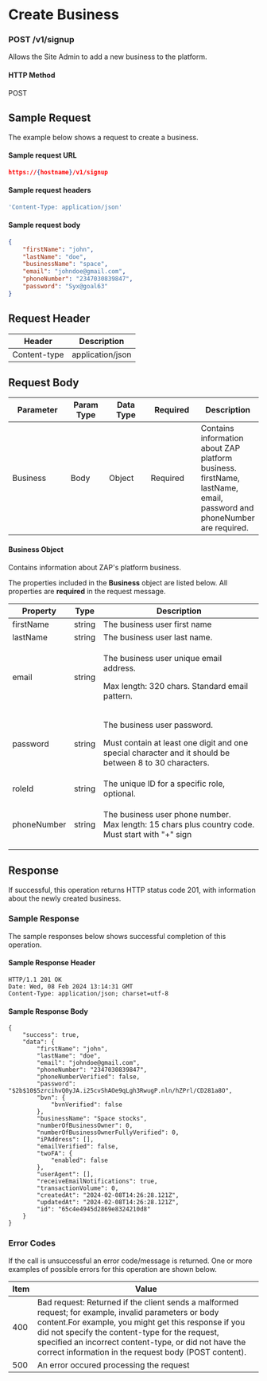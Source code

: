 # Create Business

### POST /v1/signup <a href="#top" id="top"></a>

Allows the Site Admin to add a new business  to the platform.

#### HTTP Method <a href="#top" id="top"></a>

POST

## Sample Request <a href="#samplerequest" id="samplerequest"></a>

The example below shows a request to create a business.

#### **Sample request** URL <a href="#top" id="top"></a>

```json
https://{hostname}/v1/signup
```

#### **Sample request headers** <a href="#top" id="top"></a>

```javascript
'Content-Type: application/json'
```

#### **Sample request body** <a href="#top" id="top"></a>

```json
{
    "firstName": "john",
    "lastName": "doe",
    "businessName": "space",
    "email": "johndoe@gmail.com",
    "phoneNumber": "2347030839847",
    "password": "Syx@goal63"
}
```

## Request Header <a href="#samplerequest" id="samplerequest"></a>

| Header       | Description      |
| ------------ | ---------------- |
| Content-type | application/json |

## Request Body <a href="#samplerequest" id="samplerequest"></a>

<table><thead><tr><th width="122">Parameter</th><th width="73">Param Type</th><th width="86">Data Type</th><th width="100">Required</th><th>Description</th></tr></thead><tbody><tr><td>Business</td><td>Body</td><td>Object</td><td>Required</td><td>Contains information about ZAP platform business. firstName, lastName, email, password and phoneNumber are required.</td></tr></tbody></table>

#### Business Object

Contains information about ZAP's platform business.

The properties included in the **Business** object are listed below. All properties are **required** in the request message.

| Property    | Type   | Description                                                                                                                                     |
| ----------- | ------ | ----------------------------------------------------------------------------------------------------------------------------------------------- |
| firstName   | string | The business user first name                                                                                                                    |
| lastName    | string | The business user last name.                                                                                                                    |
| email       | string | <p>The business user unique email address.</p><p>Max length: 320 chars. Standard email pattern.</p>                                             |
| password    | string | <p>The business user password.</p><p>Must contain at least one digit and one special character and it should be between 8 to 30 characters.</p> |
| roleId      | string | The unique ID for a specific role, optional.                                                                                                    |
| phoneNumber | string | <p>The business user phone number.<br>Max length: 15 chars plus country code.<br>Must start with "+" sign</p>                                   |

## Response <a href="#samplerequest" id="samplerequest"></a>

If successful, this operation returns HTTP status code 201, with information about the newly created business.

### Sample Response <a href="#samplerequest" id="samplerequest"></a>

The sample responses below shows successful completion of this operation.

#### **Sample** Response Header <a href="#top" id="top"></a>

```
HTTP/1.1 201 OK
Date: Wed, 08 Feb 2024 13:14:31 GMT
Content-Type: application/json; charset=utf-8
```

#### **Sample** Response Body <a href="#top" id="top"></a>

```
{
    "success": true,
    "data": {
        "firstName": "john",
        "lastName": "doe",
        "email": "johndoe@gmail.com",
        "phoneNumber": "2347030839847",
        "phoneNumberVerified": false,
        "password": "$2b$10$5zrcihvQ0yJA.i25cvShAOe9qLgh3RwugP.nln/hZPrl/CD281a8O",
        "bvn": {
            "bvnVerified": false
        },
        "businessName": "Space stocks",
        "numberOfBusinessOwner": 0,
        "numberOfBusinessOwnerFullyVerified": 0,
        "iPAddress": [],
        "emailVerified": false,
        "twoFA": {
            "enabled": false
        },
        "userAgent": [],
        "receiveEmailNotifications": true,
        "transactionVolume": 0,
        "createdAt": "2024-02-08T14:26:28.121Z",
        "updatedAt": "2024-02-08T14:26:28.121Z",
        "id": "65c4e4945d2869e8324210d8"
    }
}
```

### Error Codes <a href="#samplerequest" id="samplerequest"></a>

If the call is unsuccessful an error code/message is returned. One or more examples of possible errors for this operation are shown below.

| Item | Value                                                                                                                                                                                                                                                                                                                             |
| ---- | --------------------------------------------------------------------------------------------------------------------------------------------------------------------------------------------------------------------------------------------------------------------------------------------------------------------------------- |
| 400  | Bad request: Returned if the client sends a malformed request; for example, invalid parameters or body content.For example, you might get this response if you did not specify the content-type for the request, specified an incorrect content-type, or did not have the correct information in the request body (POST content). |
| 500  | An error occured processing the request                                                                                                                                                                                                                                                                                           |
